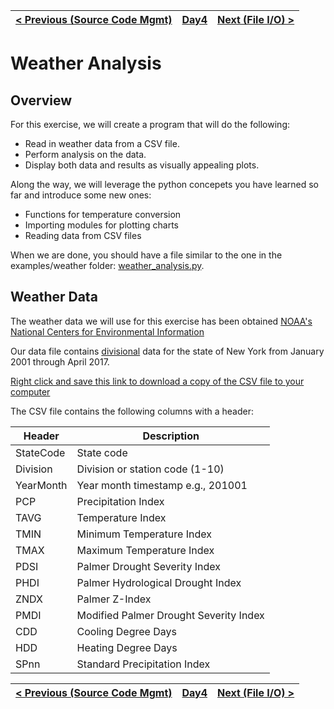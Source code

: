 |[< Previous (Source Code Mgmt)](GitOverview.md) | [Day4](../README.md)| [Next (File I/O) >](CSVFiles.md) |
|----|----|----|

# Weather Analysis

## Overview

For this exercise, we will create a program that will do the following:

- Read in weather data from a CSV file.
- Perform analysis on the data.
- Display both data and results as visually appealing plots.

Along the way, we will leverage the python concepets you have learned so far and introduce some new ones:
- Functions for temperature conversion
- Importing modules for plotting charts
- Reading data from CSV files

When we are done, you should have a file similar to the one in the examples/weather folder: [weather_analysis.py](./examples/weather/weather_analysis.py).

## Weather Data

The weather data we will use for this exercise has been obtained
[NOAA's National Centers for Environmental Information](https://www.ncdc.noaa.gov/)

Our data file contains [divisional](https://www7.ncdc.noaa.gov/CDO/CDODivisionalSelect.jsp#) data for the state of New York from January 2001 through April 2017.

[Right click and save this link to download a copy of the CSV file to your computer](https://raw.githubusercontent.com/GRC-SummerSchool/learn-python/master/examples/weather/nystate_climate_indices_2010_2017.csv)

The CSV file contains the following columns with a header:

| Header|Description|
|-------|-----------|
|StateCode|State code|
|Division|Division or station code (1-10)|
|YearMonth|Year month timestamp e.g., 201001|
|PCP | Precipitation Index|
|TAVG | Temperature Index|
|TMIN | Minimum Temperature Index|
|TMAX | Maximum Temperature Index|
|PDSI | Palmer Drought Severity Index|
|PHDI | Palmer Hydrological Drought Index|
|ZNDX | Palmer Z-Index|
|PMDI | Modified Palmer Drought Severity Index|
|CDD | Cooling Degree Days|
|HDD | Heating Degree Days|
|SPnn | Standard Precipitation Index|

|[< Previous (Source Code Mgmt)](GitOverview.md) | [Day4](../README.md)| [Next (File I/O) >](CSVFiles.md) |
|----|----|----|
